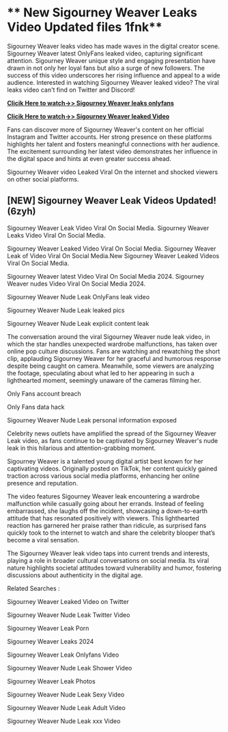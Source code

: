
# ** New   Sigourney Weaver Leaks Video Updated files 1fnk** #

  Sigourney Weaver leaks video has made waves in the digital creator scene.  Sigourney Weaver latest OnlyFans leaked video, capturing significant attention.  Sigourney Weaver unique style and engaging presentation have drawn in not only her loyal fans but also a surge of new followers. The success of this video underscores her rising influence and appeal to a wide audience. Interested in watching  Sigourney Weaver leaked video? The viral leaks video can't find on Twitter and Discord!

**[Clicik Here to watch->>  Sigourney Weaver leaks onlyfans ](http://xflirt.top)**

**[Clicik Here to watch->>  Sigourney Weaver leaked Video](http://xflirt.top)**

Fans can discover more of  Sigourney Weaver's content on her official Instagram and Twitter accounts. Her strong presence on these platforms highlights her talent and fosters meaningful connections with her audience. The excitement surrounding her latest video demonstrates her influence in the digital space and hints at even greater success ahead.

  Sigourney Weaver video Leaked Viral On the internet and shocked viewers on other social platforms.

## [NEW]   Sigourney Weaver Leak Videos Updated!  (6zyh) ##

  Sigourney Weaver Leak Video Viral On Social Media.  Sigourney Weaver Leaks Video Viral On Social Media.

  Sigourney Weaver Leaked Video Viral On Social Media.  Sigourney Weaver Leak of Video Viral On Social Media.New  Sigourney Weaver Leaked Videos Viral On Social Media.

  Sigourney Weaver latest Video Viral On Social Media 2024.  Sigourney Weaver nudes Video Viral On Social Media 2024.

  Sigourney Weaver Nude Leak OnlyFans leak video

  Sigourney Weaver Nude Leak leaked pics

  Sigourney Weaver Nude Leak explicit content leak

The conversation around the viral  Sigourney Weaver nude leak video, in which the star handles unexpected wardrobe malfunctions, has taken over online pop culture discussions. Fans are watching and rewatching the short clip, applauding  Sigourney Weaver for her graceful and humorous response despite being caught on camera. Meanwhile, some viewers are analyzing the footage, speculating about what led to her appearing in such a lighthearted moment, seemingly unaware of the cameras filming her.

Only Fans account breach

Only Fans data hack

  Sigourney Weaver Nude Leak personal information exposed

Celebrity news outlets have amplified the spread of the  Sigourney Weaver Leak video, as fans continue to be captivated by  Sigourney Weaver's nude leak in this hilarious and attention-grabbing moment.

  Sigourney Weaver is a talented young digital artist best known for her captivating videos. Originally posted on TikTok, her content quickly gained traction across various social media platforms, enhancing her online presence and reputation.

The video features   Sigourney Weaver leak encountering a wardrobe malfunction while casually going about her errands. Instead of feeling embarrassed, she laughs off the incident, showcasing a down-to-earth attitude that has resonated positively with viewers. This lighthearted reaction has garnered her praise rather than ridicule, as surprised fans quickly took to the internet to watch and share the celebrity blooper that’s become a viral sensation.

The  Sigourney Weaver leak video taps into current trends and interests, playing a role in broader cultural conversations on social media. Its viral nature highlights societal attitudes toward vulnerability and humor, fostering discussions about authenticity in the digital age.

Related Searches :

  Sigourney Weaver Leaked Video on Twitter

  Sigourney Weaver Nude Leak Twitter Video

  Sigourney Weaver Leak Porn

  Sigourney Weaver Leaks 2024

  Sigourney Weaver Leak Onlyfans Video

  Sigourney Weaver Nude Leak Shower Video

  Sigourney Weaver Leak Photos

  Sigourney Weaver Nude Leak Sexy Video

  Sigourney Weaver Nude Leak Adult Video

  Sigourney Weaver Nude Leak xxx Video


